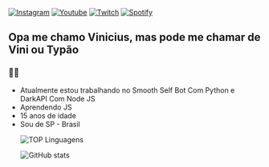 <a href= https://www.instagram.com/typevs/) >![Instagram](https://img.shields.io/badge/Instagram-E4405F?style=for-the-badge&logo=instagram&logoColor=white)</a>
<a href= https://www.youtube.com/channel/UCsY9wnUKRznPZy1L7jpZfnQ)>![Youtube](https://img.shields.io/badge/YouTube-FF0000?style=for-the-badge&logo=youtube&logoColor=white)</a>
<a href= https://www.twitch.tv/typaoo)>![Twitch](https://img.shields.io/badge/Twitch-9146FF?style=for-the-badge&logo=twitch&logoColor=white)</a>
<a href=https://open.spotify.com/user/czghl07of3mllegu3mgw96a90)>![Spotify](https://img.shields.io/badge/Spotify-1ED760?&style=for-the-badge&logo=spotify&logoColor=white)</a>

## Opa me chamo Vinicius, mas pode me chamar de Vini ou Typão
### 🤠🤙

- Atualmente estou trabalhando no Smooth Self Bot Com Python e DarkAPI Com Node JS
- Aprendendo JS
- 15 anos de idade
- Sou de SP - Brasil

⠀
⠀![TOP Linguagens](https://github-readme-stats.vercel.app/api/top-langs/?username=typevs&layout=compact&theme=dracula)

⠀
⠀![GitHub stats](https://github-readme-stats.vercel.app/api?username=typevs&show_icons=true&theme=dracula) 

